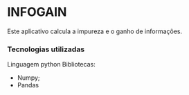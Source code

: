 # INFOGAIN
Este aplicativo calcula a impureza e o ganho de informações.


### Tecnologias utilizadas

Linguagem python
Bibliotecas:
 - Numpy;
 - Pandas

